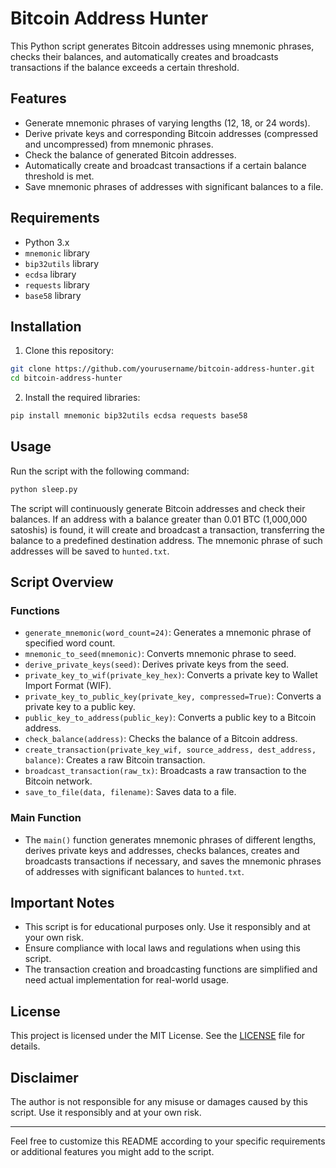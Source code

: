 # Bitcoin Address Hunter

This Python script generates Bitcoin addresses using mnemonic phrases, checks their balances, and automatically creates and broadcasts transactions if the balance exceeds a certain threshold.

## Features

- Generate mnemonic phrases of varying lengths (12, 18, or 24 words).
- Derive private keys and corresponding Bitcoin addresses (compressed and uncompressed) from mnemonic phrases.
- Check the balance of generated Bitcoin addresses.
- Automatically create and broadcast transactions if a certain balance threshold is met.
- Save mnemonic phrases of addresses with significant balances to a file.

## Requirements

- Python 3.x
- `mnemonic` library
- `bip32utils` library
- `ecdsa` library
- `requests` library
- `base58` library

## Installation

1. Clone this repository:

```sh
git clone https://github.com/yourusername/bitcoin-address-hunter.git
cd bitcoin-address-hunter
```

2. Install the required libraries:

```sh
pip install mnemonic bip32utils ecdsa requests base58
```

## Usage

Run the script with the following command:

```sh
python sleep.py
```

The script will continuously generate Bitcoin addresses and check their balances. If an address with a balance greater than 0.01 BTC (1,000,000 satoshis) is found, it will create and broadcast a transaction, transferring the balance to a predefined destination address. The mnemonic phrase of such addresses will be saved to `hunted.txt`.

## Script Overview

### Functions

- `generate_mnemonic(word_count=24)`: Generates a mnemonic phrase of specified word count.
- `mnemonic_to_seed(mnemonic)`: Converts mnemonic phrase to seed.
- `derive_private_keys(seed)`: Derives private keys from the seed.
- `private_key_to_wif(private_key_hex)`: Converts a private key to Wallet Import Format (WIF).
- `private_key_to_public_key(private_key, compressed=True)`: Converts a private key to a public key.
- `public_key_to_address(public_key)`: Converts a public key to a Bitcoin address.
- `check_balance(address)`: Checks the balance of a Bitcoin address.
- `create_transaction(private_key_wif, source_address, dest_address, balance)`: Creates a raw Bitcoin transaction.
- `broadcast_transaction(raw_tx)`: Broadcasts a raw transaction to the Bitcoin network.
- `save_to_file(data, filename)`: Saves data to a file.

### Main Function

- The `main()` function generates mnemonic phrases of different lengths, derives private keys and addresses, checks balances, creates and broadcasts transactions if necessary, and saves the mnemonic phrases of addresses with significant balances to `hunted.txt`.

## Important Notes

- This script is for educational purposes only. Use it responsibly and at your own risk.
- Ensure compliance with local laws and regulations when using this script.
- The transaction creation and broadcasting functions are simplified and need actual implementation for real-world usage.

## License

This project is licensed under the MIT License. See the [LICENSE](LICENSE) file for details.

## Disclaimer

The author is not responsible for any misuse or damages caused by this script. Use it responsibly and at your own risk.

---

Feel free to customize this README according to your specific requirements or additional features you might add to the script.

